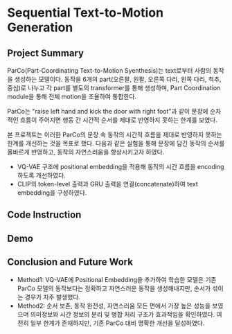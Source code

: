 # Sequential Text-to-Motion Generation

## Project Summary
ParCo(Part-Coordinating Text-to-Motion Syenthesis)는 text로부터 사람의 동작을 생성하는 모델이다. 동작을 6개의 part(오른팔, 왼팔, 오른쪽 다리, 왼쪽 다리, 척추, 중심)로 나누고 각 part를 별도의 transformer를 통해 생성하며, Part Coordination module을 통해 전체 motion을 조율하여 통합한다.

ParCo는 "raise left hand and kick the door with right foot"과 같이 문장에 순차적인 흐름이 주어지면 행동 간 시간적 순서를 제대로 반영하지 못하는 한계를 보였다.

본 프로젝트는 이러한 ParCo의 문장 속 동작의 시간적 흐름을 제대로 반영하지 못하는 한계를 개선하는 것을 목표로 했다. 다음과 같은 실험을 통해 문장에 담긴 동작의 순서를 올바르게 반영하고, 동작의 자연스러움을 향상시키고자 하였다.

- VQ-VAE 구조에 positional embedding을 적용해 동작의 시간 흐름을 encoding하도록 개선하였다.
- CLIP의 token-level 출력과 GRU 출력을 연결(concatenate)하여 text embedding을 구성하였다.


## Code Instruction

## Demo

## Conclusion and Future Work
- Method1: VQ-VAE에 Positional Embedding을 추가하여 학습한 모델은 기존 ParCo 모델의 동작보다는 정확하고 자연스러운 동작을 생성해내지만, 순서가 섞이는 경우가 자주 발생했다.
- Method2:  순서 보존, 동작 완전성, 자연스러움 모든 면에서 가장 높은 성능을 보였으며 의미정보와 시간 정보의 분리 및 병합 처리 구조가 효과적임을 확인하였다. 여전히 일부 한계가 존재하지만, 기존 ParCo 대비 명확한 개선을 달성하였다. 



